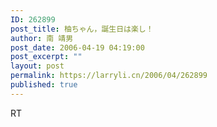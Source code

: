 ```yaml
---
ID: 262899
post_title: 柚ちゃん，誕生日は楽し！
author: 南 靖男
post_date: 2006-04-19 04:19:00
post_excerpt: ""
layout: post
permalink: https://larryli.cn/2006/04/262899
published: true
---
```

RT